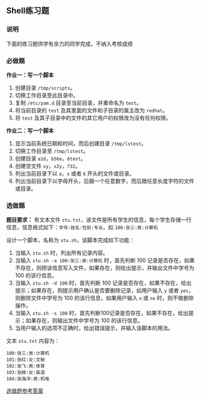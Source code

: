 ##

## Shell练习题

### 说明

下面的练习题供学有余力的同学完成，不纳入考核成绩

### 必做题

**作业一：写一个脚本**

1. 创建目录 `/tmp/scripts`。  
1. 切换工作目录至此目录中。
1. 复制 `/etc/pam.d` 目录至当前目录，并重命名为 `test`。
1. 将当前目录的 `test` 及其里面的文件和子目录的属主改为 `redhat`。
1. 将 `test` 及其子目录中的文件的其它用户的权限改为没有任何权限。

**作业二：写一个脚本**

1. 显示当前系统日期和时间，而后创建目录 `/tmp/lstest`。  
1. 切换工作目录至 `/tmp/lstest`。
1. 创建目录 `a1d`，`b56e`，`6test`。
1. 创建空文件 `xy`，`x2y`，`732`。
1. 列出当前目录下以 `a`，`x` 或者 `6` 开头的文件或目录。
1. 列出当前目录下以字母开头，后跟一个任意数字，而后跟任意长度字符的文件或目录。

### 选做题

**题目要求：** 有文本文件 `stu.txt`，该文件是所有学生的信息，每个学生存储一行信息，信息格式如下：`学号:姓名:性别:专业`，如 `100:张三:男:计算机`

设计一个脚本，名称为 `stu.sh`，该脚本完成如下功能：

1. 当输入 `stu.sh` 时，列出所有记录内容。
2. 当输入 `stu.sh -a 100:张三:男:计算机` 时，首先判断 100 记录是否存在，如果不存在，则把该信息写入文件，如果存在，则给出提示，并输出文件中学号为 100 的该行信息。
3. 当输入 `stu.sh -d 100` 时，首先判断 100 记录是否存在，如果不存在，给出提示；如果存在，则提示用户确认是否要删除记录，如用户输入 `y` 或者 `yes`，则删除文件中学号为 100 的该行信息，如果用户输入 `n` 或 `no` 时，则不做删除操作。
1. 当输入 `stu.sh -s 100` 时，首先判断100记录是否存在，如果不存在，给出提示；如果存在，则输出文件中学号为 100 的该行信息。
1. 当用户输入的选项不正确时，给出错误提示，并输入该脚本的用法。

文本 `stu.txt` 内容为：

```
100:张三:男:计算机
101:张红:女:文秘
102:张飞:男:体育
103:张婷:女:英语
104:张海洋:男:机电
```

[选做题参考答案](http://zfy421.iteye.com/blog/1972003)  
